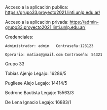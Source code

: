 Acceso a la aplicación publica: https://grupo33.proyecto2021.linti.unlp.edu.ar/

Acceso a la aplicación privada: https://admin-grupo33.proyecto2021.linti.unlp.edu.ar/

Credenciales:

    Administrador: admin   Contraseña:123123
    
    Operario: matias@gmail.com Contraseña: 54321

Grupo 33

Tobias Ajenjo 
Legajo: 16286/5

Pugliese Alejo
Legajo: 14414/5

Bodrone Bautista
Legajo: 15563/3

De Lena Ignacio
Legajo: 16883/1

